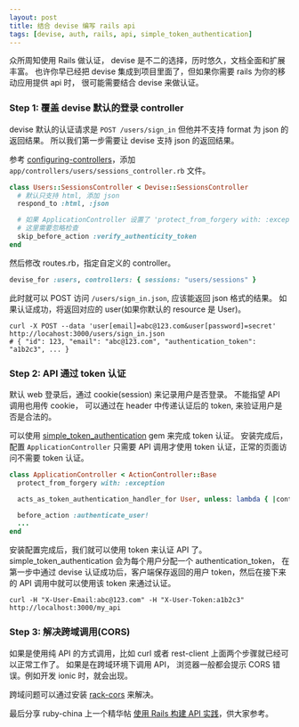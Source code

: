 ```yaml
---
layout: post
title: 结合 devise 编写 rails api
tags: [devise, auth, rails, api, simple_token_authentication]
---
```


众所周知使用 Rails 做认证， devise 是不二的选择，历时悠久，文档全面和扩展丰富。
也许你早已经把 devise 集成到项目里面了，但如果你需要 rails 为你的移动应用提供 api 时，
很可能需要结合 devise 来做认证。


### Step 1: 覆盖 devise 默认的登录 controller

devise 默认的认证请求是 `POST /users/sign_in` 但他并不支持 format 为 json 的返回结果。
所以我们第一步需要让 devise 支持 json 的返回结果。

参考 [configuring-controllers](https://github.com/plataformatec/devise#configuring-controllers)，添加 `app/controllers/users/sessions_controller.rb` 文件。

```ruby
class Users::SessionsController < Devise::SessionsController
  # 默认只支持 html, 添加 json
  respond_to :html, :json

  # 如果 ApplicationController 设置了 'protect_from_forgery with: :exception',
  # 这里需要忽略检查
  skip_before_action :verify_authenticity_token
end
```

然后修改 routes.rb，指定自定义的 controller。

```ruby
devise_for :users, controllers: { sessions: "users/sessions" }
```

此时就可以 POST 访问 `/users/sign_in.json`, 应该能返回 json 格式的结果。
如果认证成功，将返回对应的 user(如果你默认的 resource 是 User)。

```
curl -X POST --data 'user[email]=abc@123.com&user[password]=secret' http://locahost:3000/users/sign_in.json
# { "id": 123, "email": "abc@123.com", "authentication_token": "a1b2c3", ... }
```

### Step 2: API 通过 token 认证

默认 web 登录后，通过 cookie(session) 来记录用户是否登录。 不能指望 API 调用也用传 cookie，
可以通过在 header 中传递认证后的 token, 来验证用户是否是合法的。

可以使用 [simple_token_authentication](https://github.com/gonzalo-bulnes/simple_token_authentication) gem 来完成 token 认证。
安装完成后， 配置 `ApplicationController` 只需要 API 调用才使用 token 认证，正常的页面访问不需要 token 认证。

```ruby
class ApplicationController < ActionController::Base
  protect_from_forgery with: :exception

  acts_as_token_authentication_handler_for User, unless: lambda { |controller| controller.request.format.html? }

  before_action :authenticate_user!
  ...
end
```

安装配置完成后，我们就可以使用 token 来认证 API 了。simple_token_authentication 会为每个用户分配一个 authentication_token，
在第一步中通过 devise 认证成功后，客户端保存返回的用户 token，然后在接下来的 API 调用中就可以使用该 token 来通过认证。

```
curl -H "X-User-Email:abc@123.com" -H "X-User-Token:a1b2c3" http://localhost:3000/my_api
```

### Step 3: 解决跨域调用(CORS)

如果是使用纯 API 的方式调用，比如 curl 或者 rest-client 上面两个步骤就已经可以正常工作了。
如果是在跨域环境下调用 API， 浏览器一般都会提示 CORS 错误。例如开发 ionic 时，就会出现。

跨域问题可以通过安装 [rack-cors](https://github.com/cyu/rack-cors) 来解决。

最后分享 ruby-china 上一个精华帖 [使用 Rails 构建 API 实践](https://ruby-china.org/topics/25822)，供大家参考。
